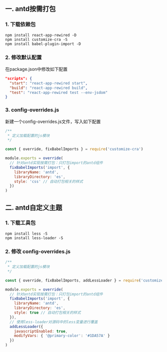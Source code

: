 ## 一. antd按需打包
### 1. 下载依赖包
```
npm install react-app-rewired -D
npm install customize-cra -S
npm install babel-plugin-import -D
```

### 2. 修改默认配置
在package.json中修改如下配置
```json
"scripts": {
  "start": "react-app-rewired start",
  "build": "react-app-rewired build",
  "test": "react-app-rewired test --env-jsdom"
}
```

### 3. config-overrides.js
新建一个config-overrides.js文件，写入如下配置
```javascript
/**
 * 定义加载配置的js模块
 */

const { override, fixBabelImports } = require('customize-cra')

module.exports = override(
  // 针对antd实现按需打包：只打包import的antd组件
  fixBabelImports('import', {
    libraryName: 'antd',
    libraryDirectory: 'es',
    style: 'css' // 自动打包相关的样式
  })
)
```

## 二. antd自定义主题
### 1. 下载工具包
```
npm install less -S
npm install less-loader -S
```
### 2. 修改 config-overrides.js
```javascript
/**
 * 定义加载配置的js模块
 */

const { override, fixBabelImports, addLessLoader } = require('customize-cra')

module.exports = override(
  // 针对antd实现按需打包：只打包import的antd组件
  fixBabelImports('import', {
    libraryName: 'antd',
    libraryDirectory: 'es',
    style: true // 自动打包相关的样式
  }),
  // 使用less-loader对源码中的less变量进行覆盖
  addLessLoader({
    javascriptEnabled: true,
    modifyVars: { '@primary-color': '#1DA57A' }
  })
)


```
